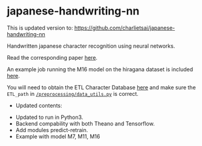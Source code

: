 # japanese-handwriting-nn

This is updated version to: https://github.com/charlietsai/japanese-handwriting-nn

Handwritten japanese character recognition using neural networks.

Read the corresponding paper [here](writeup.pdf).

An example job running the M16 model on the hiragana dataset is included [here](example_job.py). 

You will need to obtain the ETL Character Database [here](http://etlcdb.db.aist.go.jp/) and make sure the `ETL_path` in [`/preprocessing/data_utils.py`](/preprocessing/data_utils.py) is correct.
* Updated contents:
- Updated to run in Python3.
- Backend compability with both Theano and Tensorflow.
- Add modules predict-retrain.
- Example with model M7, M11, M16